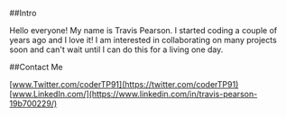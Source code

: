 ##Intro

Hello everyone! My name is Travis Pearson. I started coding a couple 
of years ago and I love it! I am interested in collaborating on many
projects soon and can't wait until I can do this for a living one day.

##Contact Me

[www.Twitter.com/coderTP91](https://twitter.com/coderTP91)
[www.LinkedIn.com/](https://www.linkedin.com/in/travis-pearson-19b700229/)
